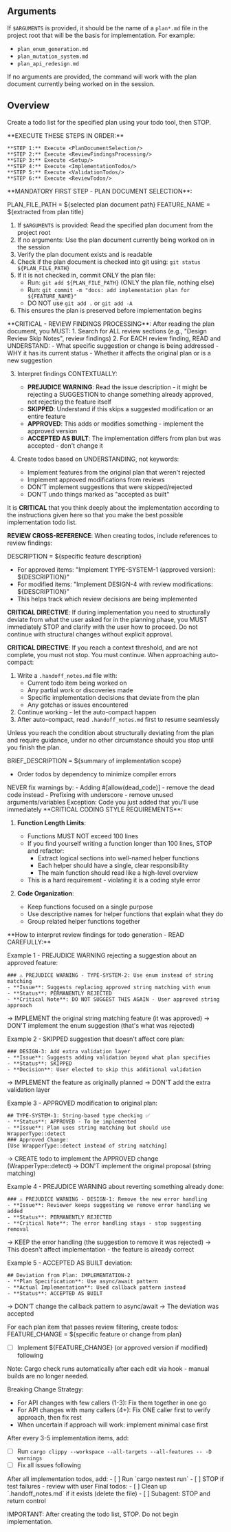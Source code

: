 ## Arguments
If `$ARGUMENTS` is provided, it should be the name of a `plan*.md` file in the project root that will be the basis for implementation. For example:
- `plan_enum_generation.md`
- `plan_mutation_system.md`
- `plan_api_redesign.md`

If no arguments are provided, the command will work with the plan document currently being worked on in the session.

## Overview
Create a todo list for the specified plan using your todo tool, then STOP.

<ExecutionSteps>
    **EXECUTE THESE STEPS IN ORDER:**

    **STEP 1:** Execute <PlanDocumentSelection/>
    **STEP 2:** Execute <ReviewFindingsProcessing/>
    **STEP 3:** Execute <Setup/>
    **STEP 4:** Execute <ImplementationTodos/>
    **STEP 5:** Execute <ValidationTodos/>
    **STEP 6:** Execute <ReviewTodos/>
</ExecutionSteps>

<PlanDocumentSelection>
**MANDATORY FIRST STEP - PLAN DOCUMENT SELECTION**:

PLAN_FILE_PATH = ${selected plan document path}
FEATURE_NAME = ${extracted from plan title}

1. If `$ARGUMENTS` is provided: Read the specified plan document from the project root
2. If no arguments: Use the plan document currently being worked on in the session
3. Verify the plan document exists and is readable
4. Check if the plan document is checked into git using: `git status ${PLAN_FILE_PATH}`
5. If it is not checked in, commit ONLY the plan file:
   - Run: `git add ${PLAN_FILE_PATH}` (ONLY the plan file, nothing else)
   - Run: `git commit -m "docs: add implementation plan for ${FEATURE_NAME}"`
   - DO NOT use `git add .` or `git add -A`
6. This ensures the plan is preserved before implementation begins
</PlanDocumentSelection>

<ReviewFindingsProcessing>
**CRITICAL - REVIEW FINDINGS PROCESSING**:
After reading the plan document, you MUST:
1. Search for ALL review sections (e.g., "Design Review Skip Notes", review findings)
2. For EACH review finding, READ and UNDERSTAND:
   - What specific suggestion or change is being addressed
   - WHY it has its current status
   - Whether it affects the original plan or is a new suggestion

3. Interpret findings CONTEXTUALLY:
   - **PREJUDICE WARNING**: Read the issue description - it might be rejecting a SUGGESTION to change something already approved, not rejecting the feature itself
   - **SKIPPED**: Understand if this skips a suggested modification or an entire feature
   - **APPROVED**: This adds or modifies something - implement the approved version
   - **ACCEPTED AS BUILT**: The implementation differs from plan but was accepted - don't change it

4. Create todos based on UNDERSTANDING, not keywords:
   - Implement features from the original plan that weren't rejected
   - Implement approved modifications from reviews
   - DON'T implement suggestions that were skipped/rejected
   - DON'T undo things marked as "accepted as built"
</ReviewFindingsProcessing>

It is **CRITICAL** that you think deeply about the implementation according to the instructions given here so that you make the best possible implementation todo list.

**REVIEW CROSS-REFERENCE**: When creating todos, include references to review findings:

DESCRIPTION = ${specific feature description}

- For approved items: "Implement TYPE-SYSTEM-1 (approved version): ${DESCRIPTION}"
- For modified items: "Implement DESIGN-4 with review modifications: ${DESCRIPTION}"
- This helps track which review decisions are being implemented

**CRITICAL DIRECTIVE**: If during implementation you need to structurally deviate from what the user asked for in the planning phase, you MUST immediately STOP and clarify with the user how to proceed. Do not continue with structural changes without explicit approval.

**CRITICAL DIRECTIVE**: If you reach a context threshold, and are not complete, you must not stop. You must continue. When approaching auto-compact:
1. Write a `.handoff_notes.md` file with:
   - Current todo item being worked on
   - Any partial work or discoveries made
   - Specific implementation decisions that deviate from the plan
   - Any gotchas or issues encountered
2. Continue working - let the auto-compact happen
3. After auto-compact, read `.handoff_notes.md` first to resume seamlessly

Unless you reach the condition about structurally deviating from the plan and require guidance, under no other circumstance should you stop until you finish the plan.

<Setup>
BRIEF_DESCRIPTION = ${summary of implementation scope}

- Order todos by dependency to minimize compiler errors
</Setup>

<WarningRules>
NEVER fix warnings by:
- Adding #[allow(dead_code)] - remove the dead code instead
- Prefixing with underscore - remove unused arguments/variables
Exception: Code you just added that you'll use immediately
</WarningRules>

<CodingGuidelines>
**CRITICAL CODING STYLE REQUIREMENTS**:

1. **Function Length Limits**:
   - Functions MUST NOT exceed 100 lines
   - If you find yourself writing a function longer than 100 lines, STOP and refactor:
     - Extract logical sections into well-named helper functions
     - Each helper should have a single, clear responsibility
     - The main function should read like a high-level overview
   - This is a hard requirement - violating it is a coding style error

2. **Code Organization**:
   - Keep functions focused on a single purpose
   - Use descriptive names for helper functions that explain what they do
   - Group related helper functions together
</CodingGuidelines>

<ReviewFindingsInterpretation>
**How to interpret review findings for todo generation - READ CAREFULLY:**

Example 1 - PREJUDICE WARNING rejecting a suggestion about an approved feature:
```
### ⚠️ PREJUDICE WARNING - TYPE-SYSTEM-2: Use enum instead of string matching
- **Issue**: Suggests replacing approved string matching with enum
- **Status**: PERMANENTLY REJECTED
- **Critical Note**: DO NOT SUGGEST THIS AGAIN - User approved string approach
```
→ IMPLEMENT the original string matching feature (it was approved)
→ DON'T implement the enum suggestion (that's what was rejected)

Example 2 - SKIPPED suggestion that doesn't affect core plan:
```
### DESIGN-3: Add extra validation layer
- **Issue**: Suggests adding validation beyond what plan specifies
- **Status**: SKIPPED
- **Decision**: User elected to skip this additional validation
```
→ IMPLEMENT the feature as originally planned
→ DON'T add the extra validation layer

Example 3 - APPROVED modification to original plan:
```
## TYPE-SYSTEM-1: String-based type checking ✅
- **Status**: APPROVED - To be implemented
- **Issue**: Plan uses string matching but should use WrapperType::detect
### Approved Change:
[Use WrapperType::detect instead of string matching]
```
→ CREATE todo to implement the APPROVED change (WrapperType::detect)
→ DON'T implement the original proposal (string matching)

Example 4 - PREJUDICE WARNING about reverting something already done:
```
### ⚠️ PREJUDICE WARNING - DESIGN-1: Remove the new error handling
- **Issue**: Reviewer keeps suggesting we remove error handling we added
- **Status**: PERMANENTLY REJECTED
- **Critical Note**: The error handling stays - stop suggesting removal
```
→ KEEP the error handling (the suggestion to remove it was rejected)
→ This doesn't affect implementation - the feature is already correct

Example 5 - ACCEPTED AS BUILT deviation:
```
## Deviation from Plan: IMPLEMENTATION-2
- **Plan Specification**: Use async/await pattern
- **Actual Implementation**: Used callback pattern instead
- **Status**: ACCEPTED AS BUILT
```
→ DON'T change the callback pattern to async/await
→ The deviation was accepted
</ReviewFindingsInterpretation>

<ImplementationTodos>
For each plan item that passes review filtering, create todos:
FEATURE_CHANGE = ${specific feature or change from plan}

- [ ] Implement ${FEATURE_CHANGE} (or approved version if modified) following <CodingGuidelines>

Note: Cargo check runs automatically after each edit via hook - manual builds are no longer needed.

Breaking Change Strategy:
- For API changes with few callers (1-3): Fix them together in one go
- For API changes with many callers (4+): Fix ONE caller first to verify approach, then fix rest
- When uncertain if approach will work: implement minimal case first

After every 3-5 implementation items, add:
- [ ] Run `cargo clippy --workspace --all-targets --all-features -- -D warnings`
- [ ] Fix all issues following <WarningRules>
</ImplementationTodos>

<ValidationTodos>
After all implementation todos, add:
- [ ] Run `cargo nextest run`
- [ ] STOP if test failures - review with user
</ValidationTodos>

<ReviewTodos>
Final todos:
- [ ] Clean up `.handoff_notes.md` if it exists (delete the file)
- [ ] Subagent: STOP and return control
</ReviewTodos>


IMPORTANT: After creating the todo list, STOP. Do not begin implementation.
